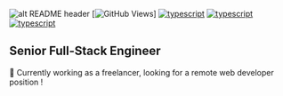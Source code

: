 ![alt README header](https://raw.githubusercontent.com/versa-dev/versa-dev/master/assets/header.png)
[![GitHub Views](https://komarev.com/ghpvc/?username=versa-dev&color=FAC151)]
[![typescript](https://img.shields.io/badge/React-Expert-FAC151.svg?logo=react&logoWidth=20)](https://github.com/versa-dev)
[![typescript](https://img.shields.io/badge/Django-Expert-FAC151.svg?logo=django&logoWidth=20)](https://github.com/versa-dev)
[![typescript](https://img.shields.io/badge/Mathematics-Expert-FAC151.svg?logo=mathematics&logoWidth=20)](https://github.com/versa-dev)
## Senior Full-Stack Engineer
🔭 Currently working as a freelancer, looking for a remote web developer position !
